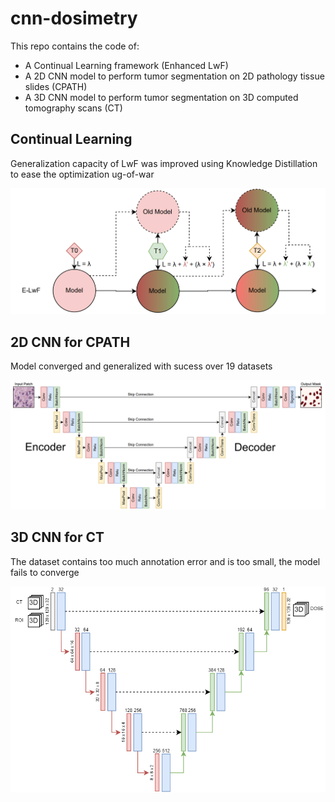 # cnn-dosimetry

This repo contains the code of:

- A Continual Learning framework (Enhanced LwF)
- A 2D CNN model to perform tumor segmentation on 2D pathology tissue slides (CPATH)
- A 3D CNN model to perform tumor segmentation on 3D computed tomography scans (CT)

## Continual Learning

Generalization capacity of LwF was improved using Knowledge Distillation to ease the optimization ug-of-war

![image info](./docs/architecturecontinual.png)

## 2D CNN for CPATH

Model converged and generalized with sucess over 19 datasets

![image info](./docs/modelcontinual.png)

## 3D CNN for CT

The dataset contains too much annotation error and is too small, the model fails to converge

![image info](./docs/architecture3d.png)
